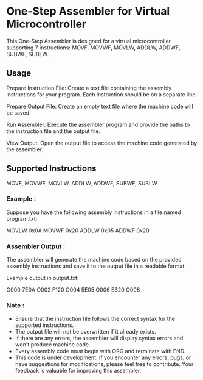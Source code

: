 
# One-Step Assembler for Virtual Microcontroller

This One-Step Assembler is designed for a virtual microcontroller supporting 7 instructions: MOVF, MOVWF, MOVLW, ADDLW, ADDWF, SUBWF, SUBLW.

## Usage
Prepare Instruction File: Create a text file containing the assembly instructions for your program. Each instruction should be on a separate line.

Prepare Output File: Create an empty text file where the machine code will be saved.

Run Assembler: Execute the assembler program and provide the paths to the instruction file and the output file.

View Output: Open the output file to access the machine code generated by the assembler.

## Supported Instructions
MOVF, MOVWF, MOVLW, ADDLW, ADDWF, SUBWF, SUBLW

### Example :
Suppose you have the following assembly instructions in a file named program.txt:

MOVLW 0x0A
MOVWF 0x20
ADDLW 0x05
ADDWF 0x20

### Assembler Output :
The assembler will generate the machine code based on the provided assembly instructions and save it to the output file in a readable format.

Example output in output.txt:

O000    7E0A
O002    F120
O004    5E05
O006    E320
O008

### Note :

- Ensure that the instruction file follows the correct syntax for the supported instructions.
- The output file will not be overwritten if it already exists.
- If there are any errors, the assembler will display syntax errors and won't produce machine code.
- Every assembly code must begin with ORG and terminate with END.
- This code is under development. If you encounter any errors, bugs, or have suggestions for modifications, please feel free to contribute. Your feedback is valuable for improving this assembler.
